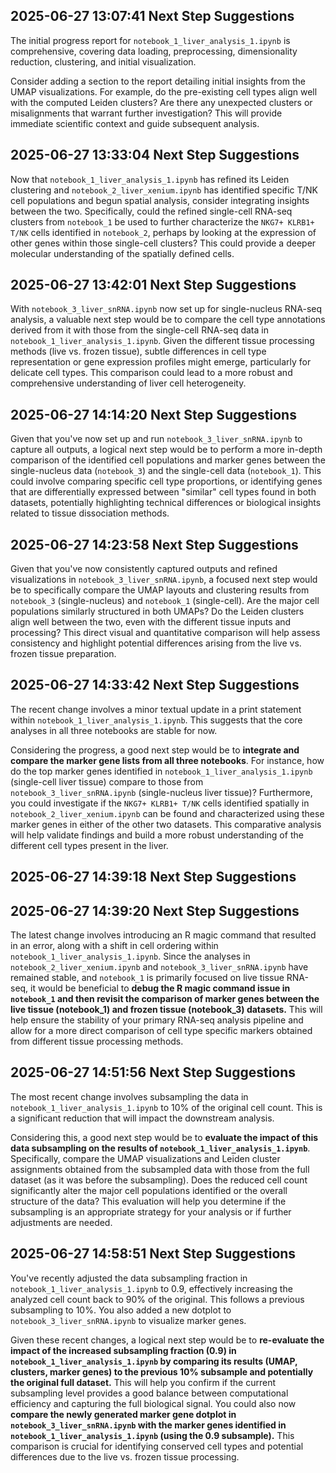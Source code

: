 ## 2025-06-27 13:07:41 Next Step Suggestions 

The initial progress report for `notebook_1_liver_analysis_1.ipynb` is comprehensive, covering data loading, preprocessing, dimensionality reduction, clustering, and initial visualization.

Consider adding a section to the report detailing initial insights from the UMAP visualizations. For example, do the pre-existing cell types align well with the computed Leiden clusters? Are there any unexpected clusters or misalignments that warrant further investigation? This will provide immediate scientific context and guide subsequent analysis.

## 2025-06-27 13:33:04 Next Step Suggestions

Now that `notebook_1_liver_analysis_1.ipynb` has refined its Leiden clustering and `notebook_2_liver_xenium.ipynb` has identified specific T/NK cell populations and begun spatial analysis, consider integrating insights between the two. Specifically, could the refined single-cell RNA-seq clusters from `notebook_1` be used to further characterize the `NKG7+ KLRB1+ T/NK` cells identified in `notebook_2`, perhaps by looking at the expression of other genes within those single-cell clusters? This could provide a deeper molecular understanding of the spatially defined cells.

## 2025-06-27 13:42:01 Next Step Suggestions

With `notebook_3_liver_snRNA.ipynb` now set up for single-nucleus RNA-seq analysis, a valuable next step would be to compare the cell type annotations derived from it with those from the single-cell RNA-seq data in `notebook_1_liver_analysis_1.ipynb`. Given the different tissue processing methods (live vs. frozen tissue), subtle differences in cell type representation or gene expression profiles might emerge, particularly for delicate cell types. This comparison could lead to a more robust and comprehensive understanding of liver cell heterogeneity.

## 2025-06-27 14:14:20 Next Step Suggestions 

Given that you've now set up and run `notebook_3_liver_snRNA.ipynb` to capture all outputs, a logical next step would be to perform a more in-depth comparison of the identified cell populations and marker genes between the single-nucleus data (`notebook_3`) and the single-cell data (`notebook_1`). This could involve comparing specific cell type proportions, or identifying genes that are differentially expressed between "similar" cell types found in both datasets, potentially highlighting technical differences or biological insights related to tissue dissociation methods.

## 2025-06-27 14:23:58 Next Step Suggestions 

Given that you've now consistently captured outputs and refined visualizations in `notebook_3_liver_snRNA.ipynb`, a focused next step would be to specifically compare the UMAP layouts and clustering results from `notebook_3` (single-nucleus) and `notebook_1` (single-cell). Are the major cell populations similarly structured in both UMAPs? Do the Leiden clusters align well between the two, even with the different tissue inputs and processing? This direct visual and quantitative comparison will help assess consistency and highlight potential differences arising from the live vs. frozen tissue preparation.

## 2025-06-27 14:33:42 Next Step Suggestions 

The recent change involves a minor textual update in a print statement within `notebook_1_liver_analysis_1.ipynb`. This suggests that the core analyses in all three notebooks are stable for now.

Considering the progress, a good next step would be to **integrate and compare the marker gene lists from all three notebooks**. For instance, how do the top marker genes identified in `notebook_1_liver_analysis_1.ipynb` (single-cell liver tissue) compare to those from `notebook_3_liver_snRNA.ipynb` (single-nucleus liver tissue)? Furthermore, you could investigate if the `NKG7+ KLRB1+ T/NK` cells identified spatially in `notebook_2_liver_xenium.ipynb` can be found and characterized using these marker genes in either of the other two datasets. This comparative analysis will help validate findings and build a more robust understanding of the different cell types present in the liver.

## 2025-06-27 14:39:18 Next Step Suggestions 

## 2025-06-27 14:39:20 Next Step Suggestions

The latest change involves introducing an R magic command that resulted in an error, along with a shift in cell ordering within `notebook_1_liver_analysis_1.ipynb`. Since the analyses in `notebook_2_liver_xenium.ipynb` and `notebook_3_liver_snRNA.ipynb` have remained stable, and `notebook_1` is primarily focused on live tissue RNA-seq, it would be beneficial to **debug the R magic command issue in `notebook_1` and then revisit the comparison of marker genes between the live tissue (notebook_1) and frozen tissue (notebook_3) datasets.** This will help ensure the stability of your primary RNA-seq analysis pipeline and allow for a more direct comparison of cell type specific markers obtained from different tissue processing methods.

## 2025-06-27 14:51:56 Next Step Suggestions 

The most recent change involves subsampling the data in `notebook_1_liver_analysis_1.ipynb` to 10% of the original cell count. This is a significant reduction that will impact the downstream analysis.

Considering this, a good next step would be to **evaluate the impact of this data subsampling on the results of `notebook_1_liver_analysis_1.ipynb`**. Specifically, compare the UMAP visualizations and Leiden cluster assignments obtained from the subsampled data with those from the full dataset (as it was before the subsampling). Does the reduced cell count significantly alter the major cell populations identified or the overall structure of the data? This evaluation will help you determine if the subsampling is an appropriate strategy for your analysis or if further adjustments are needed.

## 2025-06-27 14:58:51 Next Step Suggestions 

You've recently adjusted the data subsampling fraction in `notebook_1_liver_analysis_1.ipynb` to 0.9, effectively increasing the analyzed cell count back to 90% of the original. This follows a previous subsampling to 10%. You also added a new dotplot to `notebook_3_liver_snRNA.ipynb` to visualize marker genes.

Given these recent changes, a logical next step would be to **re-evaluate the impact of the increased subsampling fraction (0.9) in `notebook_1_liver_analysis_1.ipynb` by comparing its results (UMAP, clusters, marker genes) to the previous 10% subsample and potentially the original full dataset.** This will help you confirm if the current subsampling level provides a good balance between computational efficiency and capturing the full biological signal. You could also now **compare the newly generated marker gene dotplot in `notebook_3_liver_snRNA.ipynb` with the marker genes identified in `notebook_1_liver_analysis_1.ipynb` (using the 0.9 subsample).** This comparison is crucial for identifying conserved cell types and potential differences due to the live vs. frozen tissue processing.

